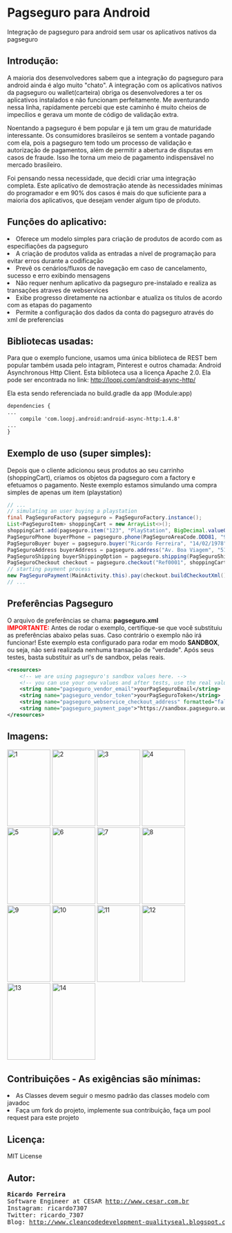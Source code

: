 # Pagseguro para Android
Integração de pagseguro para android sem usar os aplicativos nativos da pagseguro

## Introdução:
A maioria dos desenvolvedores sabem que a integração do pagseguro para android ainda é algo muito "chato". A integração com os aplicativos nativos da pagseguro ou wallet(carteira) obriga os desenvolvedores a ter os aplicativos
instalados e não funcionam perfeitamente. Me aventurando nessa linha, rapidamente percebi que este caminho é muito cheios de impecílios e gerava um monte de código de validação extra.

Noentando a pagseguro é bem popular e já tem um grau de maturidade interessante. Os consumidores brasileiros se sentem a vontade pagando com ela, pois a pagseguro tem todo um processo de validação e autorização de pagamentos, além de permitir a abertura de disputas em casos de fraude. Isso lhe torna um meio de pagamento indispensável no mercado brasileiro.

Foi pensando nessa necessidade, que decidi criar uma integração completa. Este aplicativo de demostração atende às necessidades mínimas do programador e em 90% dos casos é mais do que suficiente para a maioria dos aplicativos, que desejam vender algum tipo de pŕoduto. 

## Funções do aplicativo:
<li> Oferece um modelo simples para criação de produtos de acordo com as especifiações da pagseguro</li>
<li> A criação de produtos valida as entradas a nível de programação para evitar erros durante a codificação</li>
<li> Prevê os cenários/fluxos de navegação em caso de cancelamento, sucesso e erro exibindo mensagens</li>
<li> Não requer nenhum aplicativo da pagseguro pre-instalado e realiza as transações atraves de webservices</li>
<li> Exibe progresso diretamente na actionbar e atualiza os titulos de acordo com as etapas do pagamento</li>
<li> Permite a configuração dos dados da conta do pagseguro através do xml de preferencias</li>

## Bibliotecas usadas:
Para que o exemplo funcione, usamos uma única biblioteca de REST bem popular também usada pelo intagram, Pinterest e outros chamada: Android Asynchronous Http Client. Esta biblioteca usa a licença Apache 2.0. Ela pode ser encontrada no link: http://loopj.com/android-async-http/

Ela esta sendo referenciada no build.gradle da app (Module:app)
```xml
dependencies {
...
    compile 'com.loopj.android:android-async-http:1.4.8'
...
}
```
## Exemplo de uso (super simples):
Depois que o cliente adicionou seus produtos ao seu carrinho (shoppingCart), criamos os objetos da pagseguro com a factory e efetuamos o pagamento. Neste exemplo estamos simulando uma compra simples de apenas um item (playstation)
```java
// ... 
// simulating an user buying a playstation
final PagSeguroFactory pagseguro = PagSeguroFactory.instance();
List<PagSeguroItem> shoppingCart = new ArrayList<>();
shoppingCart.add(pagseguro.item("123", "PlayStation", BigDecimal.valueOf(3.50), 1, 300));
PagSeguroPhone buyerPhone = pagseguro.phone(PagSeguroAreaCode.DDD81, "998187427");
PagSeguroBuyer buyer = pagseguro.buyer("Ricardo Ferreira", "14/02/1978", "15061112000", "test@email.com.br", buyerPhone);
PagSeguroAddress buyerAddress = pagseguro.address("Av. Boa Viagem", "51", "Apt201", "Boa Viagem", "51030330", "Recife", PagSeguroBrazilianStates.PERNAMBUCO);
PagSeguroShipping buyerShippingOption = pagseguro.shipping(PagSeguroShippingType.PAC, buyerAddress);
PagSeguroCheckout checkout = pagseguro.checkout("Ref0001", shoppingCart, buyer, buyerShippingOption);
// starting payment process
new PagSeguroPayment(MainActivity.this).pay(checkout.buildCheckoutXml());
// ...
```

## Preferências Pagseguro
O arquivo de preferências se chama: <b>pagseguro.xml</b><br/> 
<b><font color="red">IMPORTANTE:</font></b> Antes de rodar o exemplo, certifique-se que você substituiu as preferências abaixo pelas suas. Caso contrário o exemplo não irá funcionar! Este exemplo esta configurado para rodar em modo <b>SANDBOX</b>, ou seja, não será realizada nenhuma transação de "verdade". Após seus testes, basta substituir as url's de sandbox, pelas reais.
```xml
<resources>
    <!-- we are using pagseguro's sandbox values here. -->
    <!-- you can use your onw values and after tests, use the real values -->
    <string name="pagseguro_vendor_email">yourPagSeguroEmail</string>
    <string name="pagseguro_vendor_token">yourPagSeguroToken</string>
    <string name="pagseguro_webservice_checkout_address" formatted="false">"https://ws.sandbox.pagseguro.uol.com.br/v2/checkout?email=%s&amp;token=%s"</string>
    <string name="pagseguro_payment_page">"https://sandbox.pagseguro.uol.com.br/v2/checkout/payment.html?code=%s"</string>
</resources>
```

## Imagens:
<img src="http://3.bp.blogspot.com/-3lXx-ZQnaPk/VdZlwsX0_3I/AAAAAAAACC0/j46MNNCWnC0/s1600/Screenshot_2015-08-20-07-51-38.png" alt="1"  style="width:100px;height:177px;">
<img src="http://2.bp.blogspot.com/-ZOUn2wNzvho/VdZlwyFEdzI/AAAAAAAACC8/yQWxuGYijEs/s1600/Screenshot_2015-08-20-07-51-52.png" alt="2"  style="width:100px;height:177px;">
<img src="http://4.bp.blogspot.com/-TSsN_4Vjkak/VdZlxQNokbI/AAAAAAAACDI/Ze-0oUkRYhc/s1600/Screenshot_2015-08-20-07-52-06.png" alt="3"  style="width:100px;height:177px;">
<img src="http://2.bp.blogspot.com/-JZNHY7Oon9M/VdZlyHzP6-I/AAAAAAAACDY/fWexLKjGbdI/s1600/Screenshot_2015-08-20-07-52-36.png" alt="4"  style="width:100px;height:177px;">
<img src="http://1.bp.blogspot.com/-CKvNa8ETzO4/VdZlyEYGqxI/AAAAAAAACDU/yTgTjKQR7f0/s1600/Screenshot_2015-08-20-13-01-12.png" alt="5"  style="width:100px;height:177px;">
<img src="http://4.bp.blogspot.com/-5H0N-VwtElc/VdZlyUCvgcI/AAAAAAAACDc/CZH8WffZI8A/s1600/Screenshot_2015-08-20-13-01-45.png" alt="6"  style="width:100px;height:177px;">
<img src="http://2.bp.blogspot.com/-1OsWP6RusI4/VdZly4YHjKI/AAAAAAAACDo/mkNPtyByC8Y/s1600/Screenshot_2015-08-20-13-02-13.png" alt="7"  style="width:100px;height:177px;">
<img src="http://4.bp.blogspot.com/-ZQ6Wnuu6Flk/VdZlzNCgrPI/AAAAAAAACDw/lOJDm2MhKGY/s1600/Screenshot_2015-08-20-13-02-25.png" alt="8"  style="width:100px;height:177px;">
<img src="http://2.bp.blogspot.com/-IzBh9rgfBro/VdZlzAZM5hI/AAAAAAAACD0/xghKW9ndU70/s1600/Screenshot_2015-08-20-13-02-31.png" alt="9"  style="width:100px;height:177px;">
<img src="http://4.bp.blogspot.com/-RL4DZBl6BIE/VdZlzkovC3I/AAAAAAAACD8/VIvwsAQHFXc/s1600/Screenshot_2015-08-20-13-02-36.png" alt="10"  style="width:100px;height:177px;">
<img src="http://3.bp.blogspot.com/-8IZrEW7Atnc/VdZlz208VRI/AAAAAAAACEI/5dq5ARohggw/s1600/Screenshot_2015-08-20-13-02-57.png" alt="11"  style="width:100px;height:177px;">
<img src="http://3.bp.blogspot.com/-Qpd2pzLuebo/VdZl0TZfW2I/AAAAAAAACEQ/X5CxzIDDIh4/s1600/Screenshot_2015-08-20-13-03-08.png" alt="12"  style="width:100px;height:177px;">
<img src="http://1.bp.blogspot.com/-9bo7lGHTAh4/VdZl0SJ3TNI/AAAAAAAACEU/VZwlu8nf97c/s1600/Screenshot_2015-08-20-13-03-32.png" alt="13"  style="width:100px;height:177px;">
<img src="http://2.bp.blogspot.com/-x0E4-9oIL8w/VdZl0gB13rI/AAAAAAAACEc/7CbdDKcYfes/s1600/Screenshot_2015-08-20-13-03-48.png" alt="14"  style="width:100px;height:177px;">


## Contribuições - As exigências são mínimas:
<li> As Classes devem seguir o mesmo padrão das classes modelo com javadoc</li>
<li> Faça um fork do projeto, implemente sua contribuição, faça um pool request para este projeto</li>

## Licença:
MIT License

## Autor:
<pre>
<b>Ricardo Ferreira</b>
Software Engineer at CESAR <a href="http://www.cesar.com.br">http://www.cesar.com.br</a>
Instagram: ricardo7307
Twitter: ricardo_7307
Blog: <a href="http://www.cleancodedevelopment-qualityseal.blogspot.com.br">http://www.cleancodedevelopment-qualityseal.blogspot.com.br</a>
</pre>

